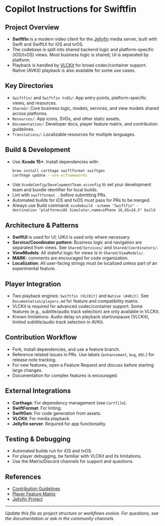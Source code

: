 # Copilot Instructions for Swiftfin

## Project Overview
- **Swiftfin** is a modern video client for the [Jellyfin](https://github.com/jellyfin/jellyfin) media server, built with Swift and SwiftUI for iOS and tvOS.
- The codebase is split into shared backend logic and platform-specific (iOS/tvOS) views. Most business logic is shared; UI is separated by platform.
- Playback is handled by [VLCKit](https://code.videolan.org/videolan/VLCKit) for broad codec/container support. Native (AVKit) playback is also available for some use cases.

## Key Directories
- `Swiftfin/` and `Swiftfin tvOS/`: App entry points, platform-specific views, and resources.
- `Shared/`: Core business logic, models, services, and view models shared across platforms.
- `Resources/`: App icons, SVGs, and other static assets.
- `Documentation/`: Developer docs, player feature matrix, and contribution guidelines.
- `Translations/`: Localizable resources for multiple languages.

## Build & Development
- Use **Xcode 15+**. Install dependencies with:
  ```sh
  brew install carthage swiftformat swiftgen
  carthage update --use-xcframeworks
  ```
- Use `XcodeConfig/DevelopmentTeam.xcconfig` to set your development team and bundle identifier for local builds.
- Lint with `swiftformat .` before submitting PRs.
- Automated builds for iOS and tvOS must pass for PRs to be merged.
- Always use Build command: `xcodebuild -scheme "Swiftfin" -destination "platform=iOS Simulator,name=iPhone 16,OS=18.5" build`


## Architecture & Patterns
- **SwiftUI** is used for UI; UIKit is used only where necessary.
- **Service/Coordinator pattern**: Business logic and navigation are separated from views. See `Shared/Services/` and `Shared/Coordinators/`.
- **ViewModels**: All stateful logic for views is in `Shared/ViewModels/`.
- **MARK:** comments are encouraged for code organization.
- **Localization**: All user-facing strings must be localized unless part of an experimental feature.

## Player Integration
- Two playback engines: `Swiftfin (VLCKit)` and `Native (AVKit)`. See `Documentation/players.md` for feature and compatibility matrix.
- VLCKit is required for advanced codec/container support. Some features (e.g., subtitle/audio track selection) are only available in VLCKit.
- Known limitations: Audio delay on playback start/unpause (VLCKit), limited subtitle/audio track selection in AVKit.

## Contribution Workflow
- Fork, install dependencies, and use a feature branch.
- Reference related issues in PRs. Use labels (`enhancement`, `bug`, etc.) for release note tracking.
- For new features, open a Feature Request and discuss before starting large changes.
- Documentation for complex features is encouraged.

## External Integrations
- **Carthage**: For dependency management (see `Cartfile`).
- **SwiftFormat**: For linting.
- **SwiftGen**: For code generation from assets.
- **VLCKit**: For media playback.
- **Jellyfin server**: Required for app functionality.

## Testing & Debugging
- Automated builds run for iOS and tvOS.
- For player debugging, be familiar with VLCKit and its limitations.
- Use the Matrix/Discord channels for support and questions.

## References
- [Contribution Guidelines](../Documentation/contributing.md)
- [Player Feature Matrix](../Documentation/players.md)
- [Jellyfin Project](https://jellyfin.org/)

---

*Update this file as project structure or workflows evolve. For questions, see the documentation or ask in the community channels.*
